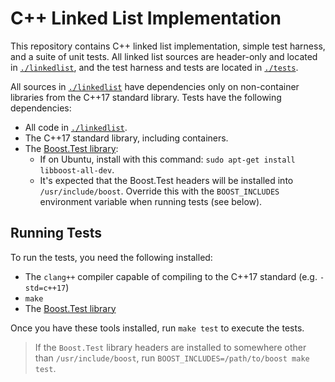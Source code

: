 # C++ Linked List Implementation

This repository contains C++ linked list implementation, simple test harness, and a suite of unit tests. All linked list sources are header-only and located in [`./linkedlist`](./linkedlist), and the test harness and tests are located in [`./tests`](./tests).

All sources in [`./linkedlist`](./linkedlist) have dependencies only on non-container libraries from the C++17 standard library. Tests have the following dependencies:

- All code in [`./linkedlist`](./linkedlist).
- The C++17 standard library, including containers.
- The [Boost.Test library](https://www.boost.org/doc/libs/1_79_0/libs/test/doc/html/index.html):
  - If on Ubuntu, install with this command: `sudo apt-get install libboost-all-dev`.
  - It's expected that the Boost.Test headers will be installed into `/usr/include/boost`. Override this with the `BOOST_INCLUDES` environment variable when running tests (see below).

## Running Tests

To run the tests, you need the following installed:

- The `clang++` compiler capable of compiling to the C++17 standard (e.g. `-std=c++17`)
- `make`
- The [Boost.Test library](https://www.boost.org/doc/libs/1_79_0/libs/test/doc/html/index.html)

Once you have these tools installed, run `make test` to execute the tests.

>If the `Boost.Test` library headers are installed to somewhere other than `/usr/include/boost`, run `BOOST_INCLUDES=/path/to/boost make test`.
